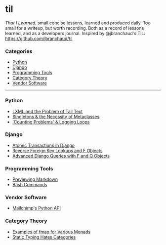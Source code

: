 # til

*That I Learned*, small concise lessons, learned and produced daily. Too small for a writeup, but worth recording. Both as a record of lessons learned, and as a developers journal.
Inspired by @jbranchaud's TIL: https://github.com/jbranchaud/til 

### Categories

* [Python](til/python)
* [Django](til/django)
* [Programming Tools](til/programming_tools)
* [Category Theory](til/category_theory)
* [Vendor Software](til/vendor_software)

----------

### Python

- [LXML and the Problem of Tail Text](til/python/lxml-and-tail-text.md)
- [Singletons & the Necessity of Metaclasses](til/python/singleton.md)
- ['Counting Problems' & Logging Loops](til/python/counting-problems.md)

### Django
- [Atomic Transactions in Django](til/django/django-atomic-transactions.md)
- [Reverse Foreign Key Lookups and F Objects](til/django/django-reverse-foreign-key-and-f-objects.md)
- [Advanced Django Queries with F and Q Objects](til/python/django-orm-f-and-q-objects.md)

### Programming Tools

- [Previewing Markdown](til/programming_tools/previewing-markdown.md)
- [Bash Commands](til/programming_tools/bash-keyboard-commands.md)

### Vendor Software

- [Mailchimp's Python API](til/vendor_software/mailchimp-python-api.md)

### Category Theory

- [Examples of fmap for Various Monads](til/category_theory/fmap-examples-for-various-monads.py)
- [Static Typing Hates Categories](til/category_theory/static-typing-hates-categories.md)
